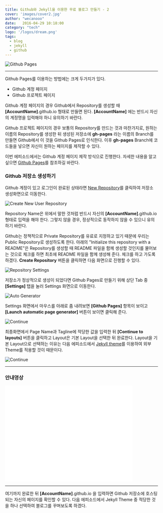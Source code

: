 ```yaml
---
title: Github와 Jekyll을 이용한 무료 블로그 만들기 - 2
cover: 'images/cover2.jpg'
author: "wecanooo"
date:   2016-04-29 10:18:00
category: "tech"
logo: '/logos/dream.png'
tags:
  - blog
  - jekyll
  - github
---
```


![Github Pages](https://wecanooo.github.io/blog/assets/images/github-pages.jpg)

---

Github Pages를 이용하는 방법에는 크게 두가지가 있다.

* Github 계정 페이지
* Github 프로젝트 페이지

Github 계정 페이지의 경우 Github에서 Repository를 생성할 때 **[AccountName]**.github.io 형태로 만들면 된다. **[AccountName]** 에는 반드시 자신의 계정명을 입력해야 하니 유의하기 바란다.

Github 프로젝트 페이지의 경우 보통의 Repository를 만드는 것과 마찬가지로, 원하는 이름의 Repository를 생성한 뒤 생성된 저장소에 **gh-pages** 라는 이름의 Branch를 만들면 Github에서 이 것을 Github Pages로 인식한다. 이후 **gh-pages** Branch에 코드들을 넣으면 자신이 원하는 페이지를 제작할 수 있다.

이번 에피소드에서는 Github 계정 페이지 제작 방식으로 진행한다. 자세한 내용을 알고 싶으면 [Github Pages](https://pages.github.com/)를 참조하길 바란다.

### Github 저장소 생성하기

Github 계정이 있고 로그인이 완료된 상태라면 [New Repository](https://github.com/new)를 클릭하여
저장소 생성화면으로 이동한다.

![Create New User Repository](https://wecanooo.github.io/blog/assets/images/user-repo@2x.png)

Repository Name은 위에서 말한 것처럼 반드시 자신의 **[AccountName]**.github.io 형태로 입력을 해야 한다. 그렇지 않을 경우, 정상적으로 동작하지 않을 수 있으니 유의하기 바란다.

Github는 정책적으로 Private Repository를 유료로 지정하고 있기 때문에 우리는 Public Repository로 생성하도록 한다. 아래의 "Initialize this repository with a README"은 Repository를 생성할 때 README 파일을 함께 생성할 것인지를 물어보는 것으로 체크를 하면 최초에 README 파일을 함께 생성해 준다. 체크를 하고 가도록 하겠다. **Create Repository** 버튼을 클릭하면 다음 화면으로 진행할 수 있다.

![Repository Settings](https://wecanooo.github.io/blog/assets/images/created_repository.png)

저장소가 정상적으로 생성이 되었다면 Github Pages로 만들기 위해 상단 Tab 중 **[Settings]** 탭을 눌러 Settings 화면으로 이동한다.

![Auto Generator](https://wecanooo.github.io/blog/assets/images/auto_generator.png)

Settings 화면에서 마우스를 아래로 좀 내려보면 **[Github Pages]** 항목이 보이고 **[Launch automatic page generator]** 버튼이 보이면 클릭해 준다.

![Continue](https://wecanooo.github.io/blog/assets/images/continue.png)

최종화면에서 Page Name과 Tagline에 적당한 값을 입력한 뒤 **[Continue to layouts]** 버튼을 클릭하고 Layout은 기본 Layout을 선택한 뒤 완료한다.
Layout을 기본 Layout으로 선택하는 이유는 다음 에피소드에서 [Jekyll theme](http://jekyllthemes.org/)를 이용하여 외부 Theme를 적용할 것이 때문이다.

![Continue](https://wecanooo.github.io/blog/assets/images/done.png)

---

### 안내영상

<iframe width="420" height="315" src="//www.youtube.com/embed/eVc3S5wk18o" frameborder="0" allowfullscreen></iframe>

---

여기까지 완료한 뒤 **[AccountName]**.github.io 을 입력하면 Github 저장소에 호스팅 되는 자신의 페이지를 확인할 수 있다. 다음 에피소드에서 Jekyll Theme 중 적당한 것을 하나 선택하여 블로그를 꾸며보도록 하겠다.
